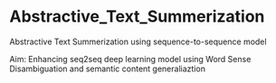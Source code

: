 # Abstractive_Text_Summerization
Abstractive Text Summerization using sequence-to-sequence model

Aim: Enhancing seq2seq deep learning model using Word Sense Disambiguation and semantic content generaliaztion
